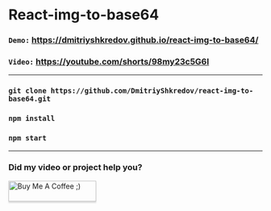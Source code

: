 # React-img-to-base64

### `Demo:` https://dmitriyshkredov.github.io/react-img-to-base64/

### `Video:` https://youtube.com/shorts/98my23c5G6I

---

### `git clone https://github.com/DmitriyShkredov/react-img-to-base64.git`

### `npm install`

### `npm start`

---

### Did my video or project help you?

<a href="https://www.buymeacoffee.com/DmitriyShkredov" target="_blank"><img src="https://www.buymeacoffee.com/assets/img/custom_images/orange_img.png" alt="Buy Me A Coffee ;)" style="height: 41px !important;width: 174px !important;box-shadow: 0px 3px 2px 0px rgba(190, 190, 190, 0.5) !important;-webkit-box-shadow: 0px 3px 2px 0px rgba(190, 190, 190, 0.5) !important;" ></a>
